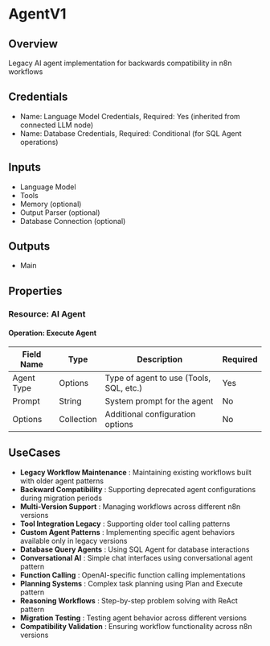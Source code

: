 # AgentV1

## Overview

Legacy AI agent implementation for backwards compatibility in n8n workflows

## Credentials

- Name: Language Model Credentials, Required: Yes (inherited from connected LLM node)
- Name: Database Credentials, Required: Conditional (for SQL Agent operations)

## Inputs

- Language Model
- Tools
- Memory (optional)
- Output Parser (optional)
- Database Connection (optional)

## Outputs

- Main

## Properties

### Resource: AI Agent

#### Operation: Execute Agent

| Field Name | Type | Description | Required |
|---|---|---|---|
| Agent Type | Options | Type of agent to use (Tools, SQL, etc.) | Yes |
| Prompt | String | System prompt for the agent | No |
| Options | Collection | Additional configuration options | No |

## UseCases

- **Legacy Workflow Maintenance** : Maintaining existing workflows built with older agent patterns
- **Backward Compatibility** : Supporting deprecated agent configurations during migration periods
- **Multi-Version Support** : Managing workflows across different n8n versions
- **Tool Integration Legacy** : Supporting older tool calling patterns
- **Custom Agent Patterns** : Implementing specific agent behaviors available only in legacy versions
- **Database Query Agents** : Using SQL Agent for database interactions
- **Conversational AI** : Simple chat interfaces using conversational agent pattern
- **Function Calling** : OpenAI-specific function calling implementations
- **Planning Systems** : Complex task planning using Plan and Execute pattern
- **Reasoning Workflows** : Step-by-step problem solving with ReAct pattern
- **Migration Testing** : Testing agent behavior across different versions
- **Compatibility Validation** : Ensuring workflow functionality across n8n versions